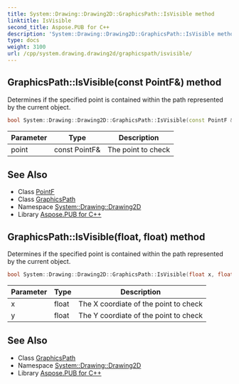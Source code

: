 ```yaml
---
title: System::Drawing::Drawing2D::GraphicsPath::IsVisible method
linktitle: IsVisible
second_title: Aspose.PUB for C++
description: 'System::Drawing::Drawing2D::GraphicsPath::IsVisible method. Determines if the specified point is contained within the path represented by the current object in C++.'
type: docs
weight: 3100
url: /cpp/system.drawing.drawing2d/graphicspath/isvisible/
---
```

## GraphicsPath::IsVisible(const PointF\&) method


Determines if the specified point is contained within the path represented by the current object.

```cpp
bool System::Drawing::Drawing2D::GraphicsPath::IsVisible(const PointF &point)
```


| Parameter | Type | Description |
| --- | --- | --- |
| point | const PointF\& | The point to check |

## See Also

* Class [PointF](../../../system.drawing/pointf/)
* Class [GraphicsPath](../)
* Namespace [System::Drawing::Drawing2D](../../)
* Library [Aspose.PUB for C++](../../../)
## GraphicsPath::IsVisible(float, float) method


Determines if the specified point is contained within the path represented by the current object.

```cpp
bool System::Drawing::Drawing2D::GraphicsPath::IsVisible(float x, float y)
```


| Parameter | Type | Description |
| --- | --- | --- |
| x | float | The X coordiate of the point to check |
| y | float | The Y coordiate of the point to check |

## See Also

* Class [GraphicsPath](../)
* Namespace [System::Drawing::Drawing2D](../../)
* Library [Aspose.PUB for C++](../../../)

